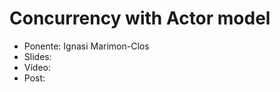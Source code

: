 Concurrency with Actor model
=======================

* Ponente: Ignasi Marimon-Clos
* Slides:
* Vídeo:
* Post: